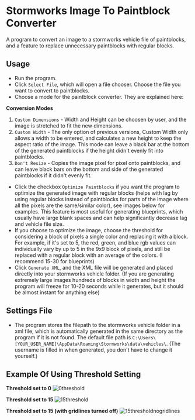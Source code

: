 # Stormworks Image To Paintblock Converter
A program to convert an image to a stormworks vehicle file of paintblocks, and a feature to replace unnecessary paintblocks with regular blocks.

## Usage
* Run the program.
* Click ```Select File```, which will open a file chooser. Choose the file you want to convert to paintblocks.
* Choose a mode for the paintblock converter. They are explained here:

**Conversion Modes**
1. ```Custom Dimensions``` - Width and Height can be choosen by user, and the image is stretched to fit the new dimensions.
2. ```Custom Width``` - The only option of previous versions, Custom Width only allows a width to be entered, and calculates a new height to keep the aspect ratio of the image. This mode can leave a black bar at the bottom of the generated paintblocks if the height didn't evenly fit into paintblocks.
3. ```Don't Resize``` - Copies the image pixel for pixel onto paintblocks, and can leave black bars on the bottom and side of the generated paintblocks if it didn't evenly fit.

* Click the checkbox ```Optimize Paintblocks``` if you want the program to optimize the generated image with regular blocks (helps with lag by using regular blocks instead of paintblocks for parts of the image where all the pixels are the same/similar color), see images below for examples. This feature is most useful for generating blueprints, which usually have large blank spaces and can help significantly decrease lag and vehicle file size.
* If you choose to optimize the image, choose the threshold for considering a block of pixels a single color and replacing it with a block. For example, if it's set to 5, the red, green, and blue rgb values can individually vary by up to 5 in the 9x9 block of pixels, and still be replaced with a regular block with an average of the colors. (I recommend 15-30 for blueprints)
* Click ```Generate XML```, and the XML file will be generated and placed directly into your stormworks vehicle folder. (If you are generating extremely large images hundreds of blocks in width and height the program will freeze for 10-20 seconds while it generates, but it should be almost instant for anything else)

## Settings File
* The program stores the filepath to the stormworks vehicle folder in a xml file, which is automatically generated in the same directory as the program if it is not found. The default file path is ``C:\Users\[YOUR_USER_NAME]\AppData\Roaming\Stormworks\data\vehicles\``. (The username is filled in when generated, you don't have to change it yourself.)

## Example Of Using Threshold Setting
**Threshold set to 0**
![0threshold](https://user-images.githubusercontent.com/99307745/159141301-bdbf06d6-5dce-4ba9-8caf-7bc47678e8f0.png)

**Threshold set to 15**
![15threshold](https://user-images.githubusercontent.com/99307745/159141304-6ea2b50d-d12c-49a3-91d0-cfcaac7f2195.png)

**Threshold set to 15 (with gridlines turned off)**
![15thresholdnogridlines](https://user-images.githubusercontent.com/99307745/159141307-2778b1a4-9222-4f25-a191-81a2eec769f1.png)
